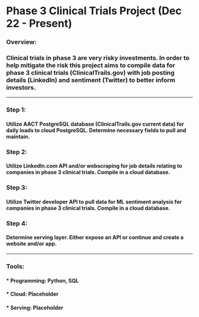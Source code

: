 # Phase 3 Clinical Trials Project (Dec 22 - Present)
### Overview:   
### Clinical trials in phase 3 are very risky investments. In order to help mitigate the risk this project aims to compile data for phase 3 clinical trials (ClinicalTrails.gov) with job posting details (LinkedIn) and sentiment (Twitter) to better inform investors.
___
### Step 1:
#### Utilize AACT PostgreSQL database (ClinicalTrails.gov current data) for daily loads to cloud PostgreSQL. Determine necessary fields to pull and maintain.
### Step 2:
#### Utilize LinkedIn.com API and/or webscraping for job details relating to companies in phase 3 clinical trials. Compile in a cloud database.
### Step 3:
#### Utilize Twitter developer API to pull data for ML sentiment analysis for companies in phase 3 clinical trials. Compile in a cloud database.
### Step 4:
#### Determine serving layer. Either expose an API or continue and create a website and/or app.
___
### Tools:
#### * Programming: Python, SQL
#### * Cloud: Placeholder
#### * Serving: Placeholder

